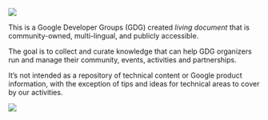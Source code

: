 ![](https://sites.google.com/site/gdgwisdom/_/rsrc/1368201798017/home/GDG-Wisdom-Logo.jpg)

This is a Google Developer Groups (GDG) created *living document* that is community-owned, multi-lingual, and publicly accessible.

The goal is to collect and curate knowledge that can help GDG organizers run and manage their community, events, activities and partnerships.

It’s not intended as a repository of technical content or Google product information, with the exception of tips and ideas for technical areas to cover by our activities.

![](https://lh6.googleusercontent.com/-Pg6bBxnmQn8/UaHx6YpL4eI/AAAAAAAAACc/7FwluuBgzMQ/s1350-fcrop64=1,01aa1a39ff94f102/wisdomall.jpg)
